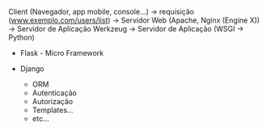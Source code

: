 Client (Navegador, app mobile, console...)
    -> requisição (www.exemplo.com/users/list)
    -> Servidor Web (Apache, Nginx (Engine X))
        -> Servidor de Aplicação Werkzeug
        -> Servidor de Aplicação (WSGI -> Python)

- Flask - Micro Framework

- Django
    - ORM
    - Autenticação
    - Autorização
    - Templates...
    - etc...